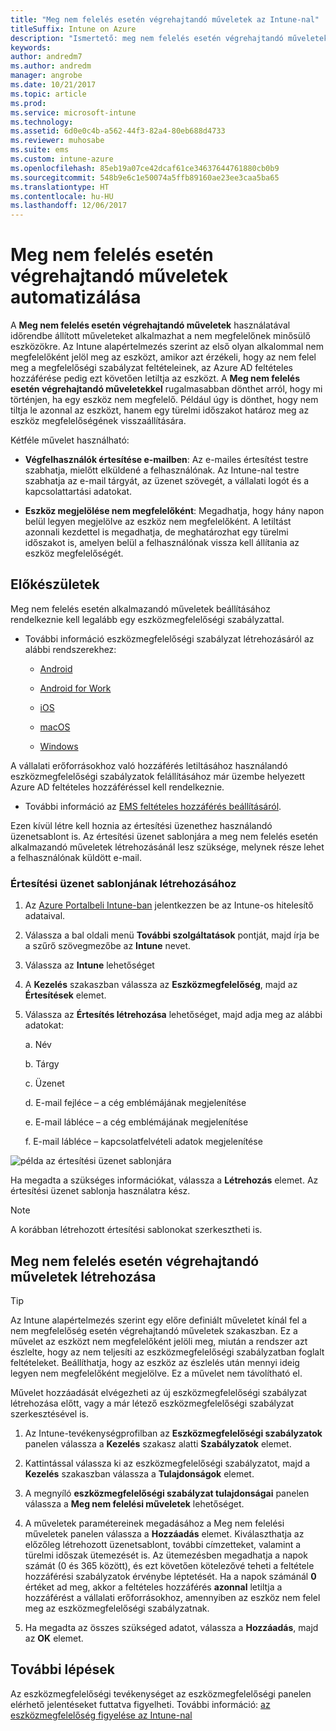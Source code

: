 ```yaml
---
title: "Meg nem felelés esetén végrehajtandó műveletek az Intune-nal"
titleSuffix: Intune on Azure
description: "Ismertető: meg nem felelés esetén végrehajtandó műveletek létrehozása az Intune-nal"
keywords: 
author: andredm7
ms.author: andredm
manager: angrobe
ms.date: 10/21/2017
ms.topic: article
ms.prod: 
ms.service: microsoft-intune
ms.technology: 
ms.assetid: 6d0e0c4b-a562-44f3-82a4-80eb688d4733
ms.reviewer: muhosabe
ms.suite: ems
ms.custom: intune-azure
ms.openlocfilehash: 85eb19a07ce42dcaf61ce34637644761880cb0b9
ms.sourcegitcommit: 548b9e6c1e50074a5ffb89160ae23ee3caa5ba65
ms.translationtype: HT
ms.contentlocale: hu-HU
ms.lasthandoff: 12/06/2017
---
```

# <a name="automate-actions-for-noncompliance"></a>Meg nem felelés esetén végrehajtandó műveletek automatizálása

A **Meg nem felelés esetén végrehajtandó műveletek** használatával időrendbe állított műveleteket alkalmazhat a nem megfelelőnek minősülő eszközökre. Az Intune alapértelmezés szerint az első olyan alkalommal nem megfelelőként jelöl meg az eszközt, amikor azt érzékeli, hogy az nem felel meg a megfelelőségi szabályzat feltételeinek, az Azure AD feltételes hozzáférése pedig ezt követően letiltja az eszközt. A **Meg nem felelés esetén végrehajtandó műveletekkel** rugalmasabban dönthet arról, hogy mi történjen, ha egy eszköz nem megfelelő. Például úgy is dönthet, hogy nem tiltja le azonnal az eszközt, hanem egy türelmi időszakot határoz meg az eszköz megfelelőségének visszaállítására.

Kétféle művelet használható:

-   **Végfelhasználók értesítése e-mailben**: Az e-mailes értesítést testre szabhatja, mielőtt elküldené a felhasználónak. Az Intune-nal testre szabhatja az e-mail tárgyát, az üzenet szövegét, a vállalati logót és a kapcsolattartási adatokat.

-   **Eszköz megjelölése nem megfelelőként**: Megadhatja, hogy hány napon belül legyen megjelölve az eszköz nem megfelelőként. A letiltást azonnali kezdettel is megadhatja, de meghatározhat egy türelmi időszakot is, amelyen belül a felhasználónak vissza kell állítania az eszköz megfelelőségét.

## <a name="before-you-begin"></a>Előkészületek

Meg nem felelés esetén alkalmazandó műveletek beállításához rendelkeznie kell legalább egy eszközmegfelelőségi szabályzattal.

-   További információ eszközmegfelelőségi szabályzat létrehozásáról az alábbi rendszerekhez:

    -   [Android](compliance-policy-create-android.md)

    -   [Android for Work](compliance-policy-create-android-for-work.md)

    -   [iOS](compliance-policy-create-ios.md)
    
    -   [macOS](compliance-policy-create-mac-os.md)

    -   [Windows](compliance-policy-create-windows.md)

A vállalati erőforrásokhoz való hozzáférés letiltásához használandó eszközmegfelelőségi szabályzatok felállításához már üzembe helyezett Azure AD feltételes hozzáféréssel kell rendelkeznie.

- További információ az [EMS feltételes hozzáférés beállításáról](https://docs.microsoft.com/azure/active-directory/active-directory-conditional-access).

Ezen kívül létre kell hoznia az értesítési üzenethez használandó üzenetsablont is. Az értesítési üzenet sablonjára a meg nem felelés esetén alkalmazandó műveletek létrehozásánál lesz szüksége, melynek része lehet a felhasználónak küldött e-mail.

### <a name="to-create-a-notification-message-template"></a>Értesítési üzenet sablonjának létrehozásához

1. Az [Azure Portalbeli Intune-ban](https://portal.azure.com) jelentkezzen be az Intune-os hitelesítő adataival.

2. Válassza a bal oldali menü **További szolgáltatások** pontját, majd írja be a szűrő szövegmezőbe az **Intune** nevet.

3. Válassza az **Intune** lehetőséget

4. A **Kezelés** szakaszban válassza az **Eszközmegfelelőség**, majd az **Értesítések** elemet.

5. Válassza az **Értesítés létrehozása** lehetőséget, majd adja meg az alábbi adatokat:

    a.  Név

    b.  Tárgy

    c.  Üzenet

    d.  E-mail fejléce – a cég emblémájának megjelenítése

    e.  E-mail lábléce – a cég emblémájának megjelenítése

    f.  E-mail lábléce – kapcsolatfelvételi adatok megjelenítése

![példa az értesítési üzenet sablonjára](./media/actionsfornoncompliance-1.PNG)

Ha megadta a szükséges információkat, válassza a **Létrehozás** elemet. Az értesítési üzenet sablonja használatra kész.

> [!NOTE] 
> A korábban létrehozott értesítési sablonokat szerkesztheti is.

## <a name="to-create-actions-for-non-compliance"></a>Meg nem felelés esetén végrehajtandó műveletek létrehozása

> [!TIP]
> Az Intune alapértelmezés szerint egy előre definiált műveletet kínál fel a nem megfelelőség esetén végrehajtandó műveletek szakaszban. Ez a művelet az eszközt nem megfelelőként jelöli meg, miután a rendszer azt észlelte, hogy az nem teljesíti az eszközmegfelelőségi szabályzatban foglalt feltételeket. Beállíthatja, hogy az eszköz az észlelés után mennyi ideig legyen nem megfelelőként megjelölve. Ez a művelet nem távolítható el.

Művelet hozzáadását elvégezheti az új eszközmegfelelőségi szabályzat létrehozása előtt, vagy a már létező eszközmegfelelőségi szabályzat szerkesztésével is.

1.  Az Intune-tevékenységprofilban az **Eszközmegfelelőségi szabályzatok** panelen válassza a **Kezelés** szakasz alatti **Szabályzatok** elemet.

2.  Kattintással válassza ki az eszközmegfelelőségi szabályzatot, majd a **Kezelés** szakaszban válassza a **Tulajdonságok** elemet.

3.  A megnyíló **eszközmegfelelőségi szabályzat tulajdonságai** panelen válassza a **Meg nem felelési műveletek** lehetőséget.

4.  A műveletek paramétereinek megadásához a Meg nem felelési műveletek panelen válassza a **Hozzáadás** elemet. Kiválaszthatja az előzőleg létrehozott üzenetsablont, további címzetteket, valamint a türelmi időszak ütemezését is. Az ütemezésben megadhatja a napok számát (0 és 365 között), és ezt követően kötelezővé teheti a feltétele hozzáférési szabályzatok érvénybe léptetését. Ha a napok számánál **0** értéket ad meg, akkor a feltételes hozzáférés **azonnal** letiltja a hozzáférést a vállalati erőforrásokhoz, amennyiben az eszköz nem felel meg az eszközmegfelelőségi szabályzatnak.

5.  Ha megadta az összes szükséged adatot, válassza a **Hozzáadás**, majd az **OK** elemet.

## <a name="next-steps"></a>További lépések

Az eszközmegfelelőségi tevékenységet az eszközmegfelelőségi panelen elérhető jelentéseket futtatva figyelheti. További információ: [az eszközmegfelelőség figyelése az Intune-nal](device-compliance-monitor.md)

